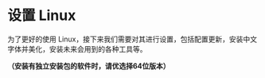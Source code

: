 # 设置 Linux

为了更好的使用 Linux，接下来我们需要对其进行设置，包括配置更新，安装中文字体并美化，安装未来会用到的各种工具等。

**（安装有独立安装包的软件时，请优选择64位版本）**
